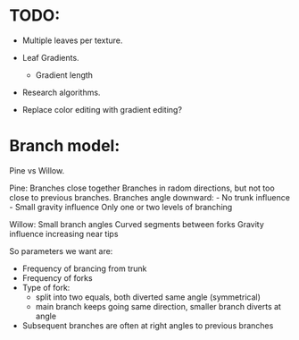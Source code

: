 # TODO:

* Multiple leaves per texture.
* Leaf Gradients.
  * Gradient length

* Research algorithms.
* Replace color editing with gradient editing?

# Branch model:

  Pine vs Willow.

  Pine:
    Branches close together
    Branches in radom directions, but not too close to previous branches.
    Branches angle downward:
      - No trunk influence
      - Small gravity influence
    Only one or two levels of branching

  Willow:
    Small branch angles
    Curved segments between forks
    Gravity influence increasing near tips

So parameters we want are:

  * Frequency of brancing from trunk
  * Frequency of forks
  * Type of fork:
    - split into two equals, both diverted same angle (symmetrical)
    - main branch keeps going same direction, smaller branch diverts at angle
  * Subsequent branches are often at right angles to previous branches
